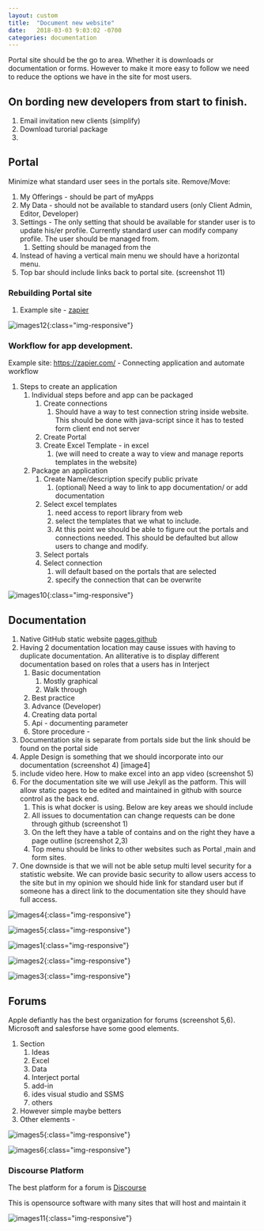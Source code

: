 ```yaml
---
layout: custom
title:  "Document new website"
date:   2018-03-03 9:03:02 -0700
categories: documentation
---
```


Portal site should be the go to area. Whether it is downloads or documentation or forms. However to make it more easy to follow we need to reduce the options we have in the site for most users.

## On bording new developers from start to finish. 
1. Email invitation new clients (simplify)
2. Download turorial package 
3. 


## Portal 
Minimize what standard user sees in the portals site. Remove/Move:
1. My Offerings - should be part of myApps
2. My Data - should not be available to standard users (only Client Admin, Editor, Developer)
3. Settings - The only setting that should be available for stander user is to update his/er profile. Currently standard user can modify company profile. The user should be managed from.
    1. Setting should be managed from the
4. Instead of having a vertical main menu we should have a horizontal menu.
5. Top bar should include links back to portal site. (screenshot 11)

### Rebuilding Portal site
1. Example site - [zapier]

![images12](/images/Image12.png){:class="img-responsive"}

### Workflow for app development.
Example site: https://zapier.com/ - Connecting application and automate workflow
1. Steps to create an application
    1. Individual steps before and app can be packaged
        1. Create connections
            1. Should have a way to test connection string inside website. This should be done with java-script since it has to tested form client end not server
        2. Create Portal
        3. Create Excel Template - in excel 
            1. (we will need to create a way to view and manage reports templates in the website)
    2. Package an application
        1. Create Name/description specify public private
            1. (optional) Need a way to link to  app documentation/ or add documentation
        2. Select excel templates
            1. need access to report library from web
            2. select the templates that we what to include.
            3. At this point we should be able to figure out the portals and connections needed. This should be defaulted but allow users to change and modify. 
        3. Select portals
        4. Select connection  
            1. will default based on the portals that are selected
            2. specify the connection that can be overwrite



![images10](/images/Image10.png){:class="img-responsive"} 

## Documentation
1. Native GitHub static website [pages.github]
2. Having 2 documentation location may cause issues with having to duplicate documentation. An alliterative is to display different documentation based on roles that a users has in Interject
    1. Basic documentation
        1. Mostly graphical
        2. Walk through
    2. Best practice
    3. Advance (Developer)
    4. Creating data portal
    5. Api - documenting parameter
    6. Store procedure -
3. Documentation site is separate from portals side but the link should be found on the portal side
4. Apple Design is something that we should incorporate into our documentation (screenshot 4) [image4]
5. include video here. How to make excel into an app video (screenshot 5)
6. For the documentation site we will use Jekyll as the patform. This will allow static pages to be edited and maintained in github with source control as the back end.
    1. This is what docker is using. Below are key areas we should include
    2. All issues to documentation can change requests can be done through github (screenshot 1)
    3. On the left they have a table of contains and on the right they have a page outline (screenshot 2,3)
    4. Top menu should be links to other websites such as Portal ,main and form sites.
7. One downside is that we will not be able setup multi level security for a statistic website. We can provide basic security to allow users access to the site but in my opinion we should hide link for standard user but if someone has a direct link to the documentation site they should have full access.

![images4](/images/Image4.png){:class="img-responsive"} 

![images5](/images/Image5.png){:class="img-responsive"} 

![images1](/images/Image1.png){:class="img-responsive"} 

![images2](/images/Image2.png){:class="img-responsive"} 

![images3](/images/Image3.png){:class="img-responsive"} 

## Forums 
Apple defiantly has the best organization for forums (screenshot 5,6). Microsoft and salesforse have some good elements.
1. Section
    1. Ideas
    2. Excel
    3. Data
    4. Interject portal
    5. add-in
    6. ides visual studio and SSMS
    7. others
2.  However simple maybe betters
3. Other elements -

![images5](/images/Image5.png){:class="img-responsive"}

![images6](/images/Image6.png){:class="img-responsive"}

### Discourse Platform
The best platform for a forum is [Discourse]

This is opensource software with many sites that will host and maintain it

![images11](/images/Image11.png){:class="img-responsive"}


[zapier]: https://zapier.com
[pages.github]: https://help.github.com/articles/what-is-github-pages/
[Discourse]: https://www.discourse.org/
